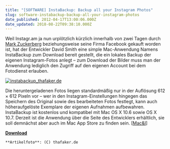 ```yaml
---
title: "[SOFTWARE] InstaBackup: Backup all your Instagram Photos"
slug: software-instabackup-backup-all-your-instagram-photos
date_published: 2012-04-17T13:00:06.000Z
date_updated: 2018-08-22T09:38:10.000Z
---
```


Weil Instagr.am ja nun urplötzlich kürzlich innerhalb von zwei Tagen durch [Mark Zuckerberg](__GHOST_URL__/facebook-kauft-instagr-am/) beziehungsweise seine Firma Facebook gekauft worden ist, hat der Entwickler David Smith eine simple Mac-Anwendung Namens InstaBackup zum Download bereit gestellt, die ein lokales Backup der eigenen Instagram-Fotos anlegt – zum Download der Bilder muss man der Anwendung lediglich den Zugriff auf den eigenen Account bei dem Fotodienst erlauben.

[![instabackup_thafaker.de](//picdump.thafaker.de/2012/04/instabackup_thafaker.de_-580x483.png)](http://picdump.thafaker.de/2012/04/instabackup_thafaker.de_.png)

Die heruntergeladenen Fotos liegen standardmäßig nur in der Auflösung 612 × 612 Pixeln vor – wer in den Instagram-Einstellungen hingegen das Speichern des Original sowie des bearbeiteten Fotos festlegt, kann auch höheraufgelöste Exemplare der eigenen Aufnahmen aufbewahren. InstaBackup ist kostenlos und kompatibel mit Mac OS X 10.6 sowie OS X 10.7. Derzeit ist die Anwendung über die Seite des Entwicklers erhältlich, sie soll demnächst aber auch im Mac App Store zu finden sein. [[Mac&I](http://www.heise.de/mac-and-i/meldung/Mac-Anwendung-speichert-Instagram-Bilder-1539874.html)]

[**Download**](http://david-smith.org/blog/2012/04/09/instabackup-get-your-images-out-of-instagram/)

`**Artikelfoto**: (C) thafaker.de`
